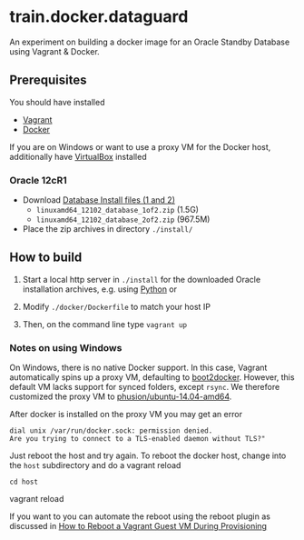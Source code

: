 # train.docker.dataguard
An experiment on building a docker image for an Oracle Standby Database using Vagrant & Docker.

## Prerequisites

You should have installed

- [Vagrant](https://www.vagrantup.com/)
- [Docker](https://www.docker.com/)

If you are on Windows or want to use a proxy VM for the Docker host, additionally have [VirtualBox](https://www.virtualbox.org/) installed

### Oracle 12cR1

- Download [Database Install files (1 and 2)](http://www.oracle.com/technetwork/database/enterprise-edition/downloads/database12c-linux-download-1959253.html)
    - `linuxamd64_12102_database_1of2.zip` (1.5G)
    - `linuxamd64_12102_database_2of2.zip` (967.5M)
- Place the zip archives in directory `./install/`

## How to build

1. Start a local http server in `./install` for the downloaded Oracle installation archives, e.g. using [Python](http://stackoverflow.com/questions/26692708/how-to-add-a-file-to-an-image-in-dockerfile-without-using-the-add-or-copy-direct) or

2. Modify `./docker/Dockerfile` to match your host IP

3. Then, on the command line type `vagrant up`

### Notes on using Windows

On Windows, there is no native Docker support. In this case, Vagrant automatically spins up a proxy VM, defaulting to [boot2docker](https://github.com/mitchellh/boot2docker-vagrant-box). However, this default VM lacks support for synced folders, except `rsync`. We therefore customized the proxy VM to [phusion/ubuntu-14.04-amd64](https://atlas.hashicorp.com/phusion/boxes/ubuntu-14.04-amd64).

After docker is installed on the proxy VM you may get an error

	dial unix /var/run/docker.sock: permission denied.
	Are you trying to connect to a TLS-enabled daemon without TLS?"

Just reboot the host and try again. To reboot the docker host, change into the `host` subdirectory and do a vagrant reload

	cd host
  vagrant reload

If you want to you can automate the reboot using the reboot plugin as discussed in [How to Reboot a Vagrant Guest VM During Provisioning](https://www.exratione.com/2014/06/how-to-reboot-a-vagrant-guest-vm-during-provisioning/)
